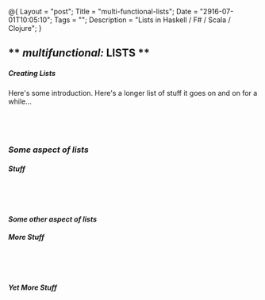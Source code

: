 @{
    Layout = "post";
    Title = "multi-functional-lists";
    Date = "2916-07-01T10:05:10";
    Tags = "";
    Description = "Lists in Haskell / F# / Scala / Clojure";
}

** _multifunctional:_ LISTS **
------------------------------

##### Creating Lists #####

<p class="noCols">
Here's some introduction. Here's a longer list of stuff it goes on and on for a while...
</p>

<div class="flex">

~~~~haskell

~~~~

~~~~fsharp

~~~~

~~~~scala

~~~~

~~~~clojure

~~~~

</div>

### _Some aspect **of** lists_ ###

##### Stuff #####

<div class="flex">

~~~~haskell

~~~~

~~~~fsharp

~~~~

~~~~scala

~~~~

~~~~clojure

~~~~

</div>

#### _Some other aspect **of** lists_ ####

##### More Stuff #####

<div class="flex">

~~~~haskell

~~~~

~~~~fsharp

~~~~

~~~~scala

~~~~

~~~~clojure

~~~~

</div>

##### Yet More Stuff #####

<div class="flex">

~~~~haskell

~~~~

~~~~fsharp

~~~~

~~~~scala

~~~~

~~~~clojure

~~~~

</div>
